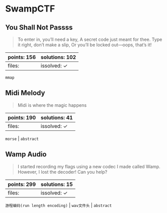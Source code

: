 ﻿# SwampCTF

## You Shall Not Passss

> To enter in, you’ll need a key, A secret code just meant for thee. Type it right, don’t make a slip, Or you’ll be locked out—oops, that’s it!

| points: 156 | solutions: 102 |
|-------|-------|
| files:  | issolved: ✓ |

`mmap`

## Midi Melody

> Midi is where the magic happens

| points: 190 | solutions: 41 |
|-------|-------|
| files:  | issolved: ✓ |

`morse` | `abstract`

## Wamp Audio

> I started recording my flags using a new codec I made called Wamp. However, I lost the decoder! Can you help?

| points: 299 | solutions: 15 |
|-------|-------|
| files:  | issolved: ✓ |

`游程编码(run length encoding)` | `wav文件头` | `abstract`